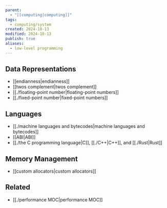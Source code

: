 ```yaml
---
parent:
  - "[[computing|computing]]"
tags:
  - computing/system
created: 2024-10-13
modified: 2024-10-13
publish: true
aliases:
  - low-level programming
---
```

## Data Representations
- [[endianness|endianness]]
- [[twos complement|twos complement]]
- [[./floating-point number|floating-point numbers]]
- [[./fixed-point number|fixed-point numbers]]

## Languages
- [[./machine languages and bytecodes|machine languages and bytecodes]]
- [[ABI|ABI]]
- [[./the C programming language|C]], [[./C++|C++]], and [[./Rust|Rust]]

## Memory Management
- [[custom allocators|custom allocators]]

## Related
- [[./performance MOC|performance MOC]]